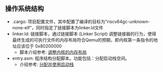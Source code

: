 ## 操作系统结构

* .cargo: 项目配置文件，其中配置了编译的目标为"riscv64gc-unknown-none-elf"，同时指定了链接脚本为linker.ld文件
* linker.ld: 链接脚本，通过链接脚本 (Linker Script) 调整链接器的行为，使得最终生成的可执行文件的内存布局符合Qemu的预期，即内核第一条指令的地址应该位于 0x80200000 
    * 脚本介绍参考: [调整内核的内存布局](http://rcore-os.cn/rCore-Tutorial-Book-v3/chapter1/4first-instruction-in-kernel2.html#id4)
* entry.asm: 程序结构分配脚本。功能包括：分配启动栈空间。
    * 介绍参考: [分配并使用启动栈](http://rcore-os.cn/rCore-Tutorial-Book-v3/chapter1/5support-func-call.html#jump-practice)
